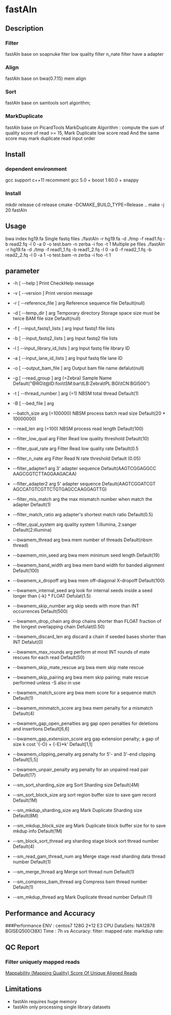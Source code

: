 # fastAln


## Description

### Filter
fastAln base on soapnuke
fiter low quality
filter n_nate
filter have a adapter
### Align
fastAln base on bwa(0.7.15) mem align
### Sort
fastAln base on samtools sort algorithm;
### MarkDuplicate
fastAln base on PicardTools MarkDuplicate
Algorithm :
compute the sum of quality score of read >= 15, Mark Duplicate low score read And the same score may mark duplicate read input order


## Install
### dependent environment
gcc support c++11 recomment gcc 5.0 +
boost 1.60.0 +
snappy

### Install
mkdir release
cd release
cmake -DCMAKE_BUILD_TYPE=Release ..
make -j 20 fastAln
## Usage

bwa index hg19.fa
Single fastq files
./fastAln -r hg19.fa  -d ./tmp -f  read1.fq -b read2.fq  -l 0 -a 0 -o test.bam -n zerba -i foo -t 1
Multiple pe files
./fastAln -r hg19.fa  -d ./tmp -f  read1_1.fq -b read1_2.fq  -l 0 -a 0 -f read2_1.fq -b read2_2.fq -l 0 -a 1 -o test.bam -n zerba -i foo -t 1
## parameter

  - -h [ --help ]                        Print CheckHelp message
  - -v [ --version ]                     Print version message
  - -r [ --reference_file ] arg          Reference sequence file Default(null)
  - -d [ --temp_dir ] arg                Temporary directory Storage space size
                                       must be twice BAM file size
                                       Default(null)
  - -f [ --input_fastq1_lists ] arg      Input fastq1 file lists
  - -b [ --input_fastq2_lists ] arg      Input fastq2 file lists
  - -l [ --input_library_id_lists ] arg  Input fastq file library ID
  - -a [ --input_lane_id_lists ] arg     Input fastq file lane ID
  - -o [ --output_bam_file ] arg         Output bam file name defalut(null)  
  - -g [ --read_group ] arg (=Zebra)      Sample Name Default("@RG\t@ID:foo\tSM:bar\tLB:Zebra\tPL:BGI\tCN:BGI500")
  - -t [ --thread_number ] arg (=1)      NBSM total thread Default(1)
  - -B [ --bed_file ] arg
  - --batch_size arg (=100000)           NBSM process batch read size Default(20
                                       * 10000000)
  - --read_len arg (=100)                NBSM process read length Default(100)

  - --filter_low_qual arg                Filter Read low quality threshold
                                       Default(10)
  - --filter_qual_rate arg               Filter Read low quality rate Default(0.5
  - --filter_n_nate arg                  Filter Read N rate threshold Default
                                       (0.05)
  - --filter_adapter1 arg                3' adapter sequence Default(AAGTCGGAGGCC
                                       AAGCGGTCTTAGGAAGACAA)
  - --filter_adapter2 arg                5' adapter sequence Default(AAGTCGGATCGT
                                       AGCCATGTCGTTCTGTGAGCCAAGGAGTTG)
  - --filter_mis_match arg               the max mismatch number when match the
                                       adapter Default(1)
  - --filter_match_ratio arg             adapter's shortest match ratio
                                       Default(0.5)
  - --filter_qual_system arg             quality system 1:illumina, 2:sanger
                                       Default(2:illumina)

  - --bwamem_thread arg                  bwa mem number of threads Default(nbsm
                                       thread)
  - --bawmem_min_seed arg                bwa mem minimum seed length Default(19)
  - --bwamem_band_width arg              bwa mem band width for banded alignment
                                       Default(100)
  - --bwamem_x_dropoff arg               bwa mem off-diagonal X-dropoff
                                       Default(100)
  - --bwamem_internal_seed arg           look for internal seeds inside a seed
                                       longer than {-k} * FLOAT Defulat(1.5)
  - --bwamem_skip_number arg             skip seeds with more than INT
                                       occurrences Default(500)
  - --bwamem_drop_chain arg              drop chains shorter than FLOAT fraction
                                       of the longest overlapping chain
                                       Defulat(0.50)
  - --bwamem_discard_len arg             discard a chain if seeded bases shorter
                                       than INT Defalut(0)
  - --bwamem_max_rounds arg              perform at most INT rounds of mate
                                       rescues for each read Default(50)
  - --bwamem_skip_mate_rescue arg        bwa mem skip mate rescue
  - --bwamem_skip_pairing arg            bwa mem skip pairing; mate rescue
                                       performed unless -S also in use
  - --bwamem_match_score arg             bwa mem score for a sequence match
                                       Default(1)
  - --bwamem_minmatch_score arg          bwa mem  penalty for a mismatch
                                       Default(4)
  - --bwamem_gap_open_penalties arg      gap open penalties for deletions and
                                       insertions Default[6,6]
  - --bwamem_gap_extension_score arg     gap extension penalty; a gap of size k
                                       cost '{-O} + {-E}*k' Default[1,1]
  - --bwamem_clipping_penalty arg         penalty for 5'- and 3'-end clipping
                                       Default[5,5]
  - --bwamem_unpair_penalty arg          penalty for an unpaired read pair
                                       Default(17)

  - --sm_sort_sharding_size arg          Sort Sharding size Default(4M)
  - --sm_sort_block_size arg             sort region buffer size to save gam
                                       record Default(1M)
  - --sm_mkdup_sharding_size arg         Mark Duplicate Sharding size Default(8M)
  - --sm_mkdup_block_size arg            Mark Duplicate block buffer size for to
                                       save mkdup info Default(1M)
  - --sm_block_sort_thread arg           sharding stage block sort thread number
                                       Default(4)
  - --sm_read_gam_thread_num arg         Merge stage read sharding data thread
                                       number Default(1)
  - --sm_merge_thread arg                Merge sort thread num Default(1)
  - --sm_compress_bam_thread arg         Compress bam thread number Default(1)
  - --sm_mkdup_thread arg                Mark Duplicate thread number Default (1)

## Performance and Accuracy

###Performance
ENV : centos7 128G 2*12 E3 CPU
DataSets: NA12878 BGISEQ500(38X)
Time : 7h vs
Accuracy:
filter:
mapped rate:
markdup rate:

## QC Report



### Filter uniquely mapped reads
[ Mappability (Mapping Quality) Score Of Unique Aligned Reads](https://www.biostars.org/p/59282/)


## Limitations
- fastAln requires huge memory
- fastAln only processing single library datasets




